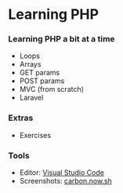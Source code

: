 # Learning PHP

### Learning PHP a bit at a time

- Loops
- Arrays
- GET params
- POST params
- MVC (from scratch)
- Laravel

### Extras

- Exercises

### Tools

- Editor: [Visual Studio Code](https://code.visualstudio.com/)
- Screenshots: [carbon.now.sh](https://carbon.now.sh/)
